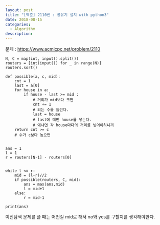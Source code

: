 ```yaml
---
layout: post
title: "[백준] 2110번 : 공유기 설치 with python3"
date: 2018-08-15
categories:
  - Algorithm
description:
---
```


문제 : 
https://www.acmicpc.net/problem/2110

```pyrhon3
N, C = map(int, input().split())
routers = [int(input()) for _ in range(N)]
routers.sort()

def possible(a, c, mid):
    cnt = 1
    last = a[0]
    for house in a:
        if house - last >= mid :
            # 거리가 mid보다 크면
            cnt += 1
            # 되는 수를 늘린다.
            last = house
            # last에 매번 house를 넣는다.
            # 왜냐면 각 house마다의 거리를 넣어야하니까
    return cnt >= c
    # 수가 c보다 높으면


ans = 1
l = 1
r = routers[N-1] - routers[0]


while l <= r:
    mid = (l+r)//2
    if possible(routers, C, mid):
        ans = max(ans,mid)
        l = mid+1
    else:
        r = mid-1

print(ans)

```

이진탐색 문제를 풀 때는
어떤걸 mid로 해서 no와 yes를 구할지를 생각해야한다.
